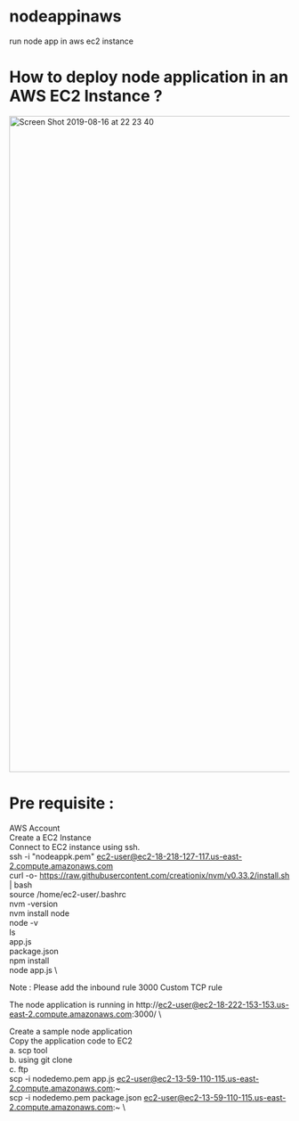 # nodeappinaws
run node app in aws ec2 instance

# How to deploy node application in an AWS EC2 Instance ?

<img width="1178" alt="Screen Shot 2019-08-16 at 22 23 40" src="https://user-images.githubusercontent.com/30971809/63196051-992b4580-c074-11e9-91d2-91e055fe1d21.png">


# Pre requisite :
AWS Account\
Create a EC2 Instance\
Connect to EC2 instance using ssh.\
  ssh -i "nodeappk.pem" ec2-user@ec2-18-218-127-117.us-east-2.compute.amazonaws.com\
  curl -o- https://raw.githubusercontent.com/creationix/nvm/v0.33.2/install.sh | bash \
  source /home/ec2-user/.bashrc\
  nvm -version\
  nvm install node\
  node -v\
  ls\
  app.js\
  package.json\
  npm install \
  node app.js \
  
  Note : Please add the inbound rule 3000 Custom TCP rule
  
  The node application is running in http://ec2-user@ec2-18-222-153-153.us-east-2.compute.amazonaws.com:3000/ \
  
Create a sample node application\
Copy the application code to EC2\
  a. scp tool\
  b. using git clone\
  c. ftp\
    scp -i nodedemo.pem app.js ec2-user@ec2-13-59-110-115.us-east-2.compute.amazonaws.com:~\
    scp -i nodedemo.pem package.json ec2-user@ec2-13-59-110-115.us-east-2.compute.amazonaws.com:~ \
    
    


  


